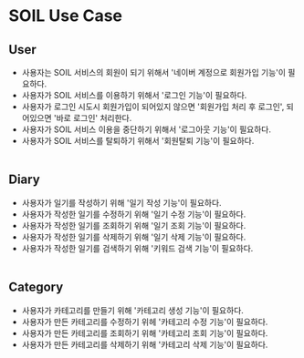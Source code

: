 # SOIL Use Case

## User
* 사용자는 SOIL 서비스의 회원이 되기 위해서 '네이버 계정으로 회원가입 기능'이 필요하다.
* 사용자가 SOIL 서비스를 이용하기 위해서 '로그인 기능'이 필요하다.
* 사용자가 로그인 시도시 회원가입이 되어있지 않으면 '회원가입 처리 후 로그인', 되어있으면 '바로 로그인' 처리한다.
* 사용자가 SOIL 서비스 이용을 중단하기 위해서 '로그아웃 기능'이 필요하다.
* 사용자가 SOIL 서비스를 탈퇴하기 위해서 '회원탈퇴 기능'이 필요하다.<br><br>

## Diary
* 사용자가 일기를 작성하기 위해 '일기 작성 기능'이 필요하다.
* 사용자가 작성한 일기를 수정하기 위해 '일기 수정 기능'이 필요하다.
* 사용자가 작성한 일기를 조회하기 위해 '일기 조회 기능'이 필요하다.
* 사용자가 작성한 일기를 삭제하기 위해 '일기 삭제 기능'이 필요하다.
* 사용자가 작성한 일기를 검색하기 위해 '키워드 검색 기능'이 필요하다.<br><br>

## Category
* 사용자가 카테고리를 만들기 위해 '카테고리 생성 기능'이 필요하다.
* 사용자가 만든 카테고리를 수정하기 위헤 '카테고리 수정 기능'이 필요하다.
* 사용자가 만든 카테고리를 조회하기 위해 '카테고리 조회 기능'이 필요하다.
* 사용자가 만든 카테고리를 삭제하기 위해 '카테고리 삭제 기능'이 필요하다.
